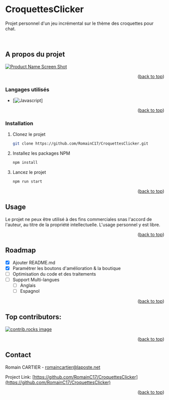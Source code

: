 # CroquettesClicker
Projet personnel d'un jeu incrémental sur le thème des croquettes pour chat.

<!-- PROJECT -->
<br />

<!-- ABOUT THE PROJECT -->
## A propos du projet

[![Product Name Screen Shot][product-screenshot]](https://example.com)

<p align="right">(<a href="#readme-top">back to top</a>)</p>



### Langages utilisés

* [![Javascript][Javascript]]


<p align="right">(<a href="#readme-top">back to top</a>)</p>


### Installation

1. Clonez le projet
   ```sh
   git clone https://github.com/RomainC17/CroquettesClicker.git
   ```
2. Installez les packages NPM 
   ```sh
   npm install
   ```
3. Lancez le projet
   ```sh
   npm run start
   ```
<p align="right">(<a href="#readme-top">back to top</a>)</p>



<!-- USAGE EXAMPLES -->
## Usage

Le projet ne peux être utilisé à des fins commerciales snas l'accord de l'auteur, au titre de la propriété intellectuelle. L'usage personnel y est libre.

<p align="right">(<a href="#readme-top">back to top</a>)</p>



<!-- ROADMAP -->
## Roadmap

- [x] Ajouter README.md
- [x] Paramétrer les boutons d'amélioration & la boutique
- [ ] Optimisation du code et des traitements
- [ ] Support Multi-langues
    - [ ] Anglais
    - [ ] Espagnol

<p align="right">(<a href="#readme-top">back to top</a>)</p>

## Top contributors:

<a href="https://github.com/RomainC17/CroquettesClicker/graphs/contributors">
  <img src="https://contrib.rocks/image?repo=RomainC17/CroquettesClicker" alt="contrib.rocks image" />
</a>

<p align="right">(<a href="#readme-top">back to top</a>)</p>

<!-- CONTACT -->
## Contact

Romain CARTIER - romaincartier@laposte.net

Project Link: [https://github.com/RomainC17/CroquettesClicker](https://github.com/RomainC17/CroquettesClicker)

<p align="right">(<a href="#readme-top">back to top</a>)</p>

<!-- MARKDOWN LINKS & IMAGES -->
<!-- https://www.markdownguide.org/basic-syntax/#reference-style-links -->
[contributors-shield]: https://img.shields.io/github/contributors/othneildrew/Best-README-Template.svg?style=for-the-badge
[contributors-url]: https://github.com/othneildrew/Best-README-Template/graphs/contributors
[forks-shield]: https://img.shields.io/github/forks/othneildrew/Best-README-Template.svg?style=for-the-badge
[forks-url]: https://github.com/othneildrew/Best-README-Template/network/members
[stars-shield]: https://img.shields.io/github/stars/othneildrew/Best-README-Template.svg?style=for-the-badge
[stars-url]: https://github.com/othneildrew/Best-README-Template/stargazers
[issues-shield]: https://img.shields.io/github/issues/othneildrew/Best-README-Template.svg?style=for-the-badge
[issues-url]: https://github.com/othneildrew/Best-README-Template/issues
[license-shield]: https://img.shields.io/github/license/othneildrew/Best-README-Template.svg?style=for-the-badge
[license-url]: https://github.com/othneildrew/Best-README-Template/blob/master/LICENSE.txt
[linkedin-shield]: https://img.shields.io/badge/-LinkedIn-black.svg?style=for-the-badge&logo=linkedin&colorB=555
[linkedin-url]: https://linkedin.com/in/othneildrew
[product-screenshot]: images/screenshot.png
[Next.js]: https://img.shields.io/badge/next.js-000000?style=for-the-badge&logo=nextdotjs&logoColor=white
[Next-url]: https://nextjs.org/
[Javascript]: https://img.shields.io/badge/logo-javascript-blue?logo=javascript
[React.js]: https://img.shields.io/badge/React-20232A?style=for-the-badge&logo=react&logoColor=61DAFB
[React-url]: https://reactjs.org/
[Vue.js]: https://img.shields.io/badge/Vue.js-35495E?style=for-the-badge&logo=vuedotjs&logoColor=4FC08D
[Vue-url]: https://vuejs.org/
[Angular.io]: https://img.shields.io/badge/Angular-DD0031?style=for-the-badge&logo=angular&logoColor=white
[Angular-url]: https://angular.io/
[Svelte.dev]: https://img.shields.io/badge/Svelte-4A4A55?style=for-the-badge&logo=svelte&logoColor=FF3E00
[Svelte-url]: https://svelte.dev/
[Laravel.com]: https://img.shields.io/badge/Laravel-FF2D20?style=for-the-badge&logo=laravel&logoColor=white
[Laravel-url]: https://laravel.com
[Bootstrap.com]: https://img.shields.io/badge/Bootstrap-563D7C?style=for-the-badge&logo=bootstrap&logoColor=white
[Bootstrap-url]: https://getbootstrap.com
[JQuery.com]: https://img.shields.io/badge/jQuery-0769AD?style=for-the-badge&logo=jquery&logoColor=white
[JQuery-url]: https://jquery.com 
